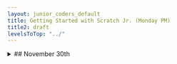 ```yaml
---
layout: junior_coders_default
title: Getting Started with Scratch Jr. (Monday PM)
title2: draft
levelsToTop: "../"
---
```





<details>
<summary>## November 30th
</summary>

## November 30th

### Homework due December 6th


Individual Homeworks. Keep working on projects.
### Recap for November 30th

Today most of the kids chose to start new projects. First kids worked on planning new projects, and we had a variety of types. We had a (not-so-simple) simple story, a shooting game, a platform game, and some character design play.##

#### Group Photo Shoot 

The highlight of the class was a group photo shoot. As a team we all got together and took pictures of a lego boy which one student wanted to use as a character. 

{% include niceimage-galleryNoTableweserveGifsNoLink.html folder="/images/2020-11-30" %}


</details>